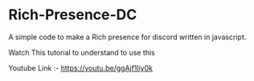# Rich-Presence-DC

A simple code to make a Rich presence for discord written in javascript.

Watch This tutorial to understand to use this 

Youtube Link :- https://youtu.be/ggAjf1liy0k
